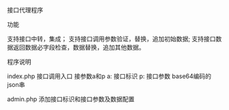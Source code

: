 接口代理程序

功能

支持接口中转，集成；
支持接口调用参数验证，替换，追加初始数据;
支持接口数据返回数据必字段检查，数据替换，追加其他数据。

程序说明

index.php
接口调用入口 接参数a和p
a: 接口标识
p: 接口参数 base64编码的json串

admin.php
添加接口标识和接口参数及数据配置
